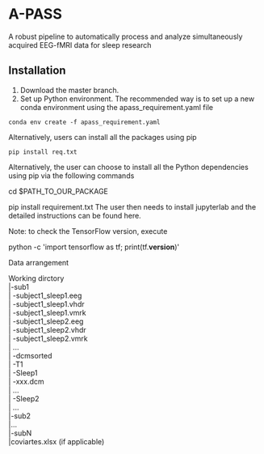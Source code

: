# A-PASS
A robust pipeline to automatically process and analyze simultaneously acquired EEG-fMRI data for sleep research
## Installation
1. Download the master branch.
2. Set up Python environment.
  The recommended way is to set up a new conda environment using the apass_requirement.yaml file
  ```
  conda env create -f apass_requirement.yaml
  ```
  Alternatively, users can install all the packages using pip
  ```
  pip install req.txt
  ```
Alternatively, the user can choose to install all the Python dependencies using pip via the following commands

cd $PATH_TO_OUR_PACKAGE

pip install requirement.txt
The user then needs to install jupyterlab and the detailed instructions can be found here.

Note: to check the TensorFlow version, execute

python -c 'import tensorflow as tf; print(tf.__version__)'

Data arrangement

Working dirctory  
  |-sub1  
  |   -subject1_sleep1.eeg  
  |   -subject1_sleep1.vhdr  
  |   -subject1_sleep1.vmrk  
  |   -subject1_sleep2.eeg  
  |   -subject1_sleep2.vhdr  
  |   -subject1_sleep2.vmrk  
  |   ...  
  |   -dcmsorted  
  |      -T1  
  |      -Sleep1  
  |        -xxx.dcm  
  |        ...  
  |      -Sleep2  
  |      ...  
  |-sub2  
  |...  
  |-subN  
  |coviartes.xlsx (if applicable)  
